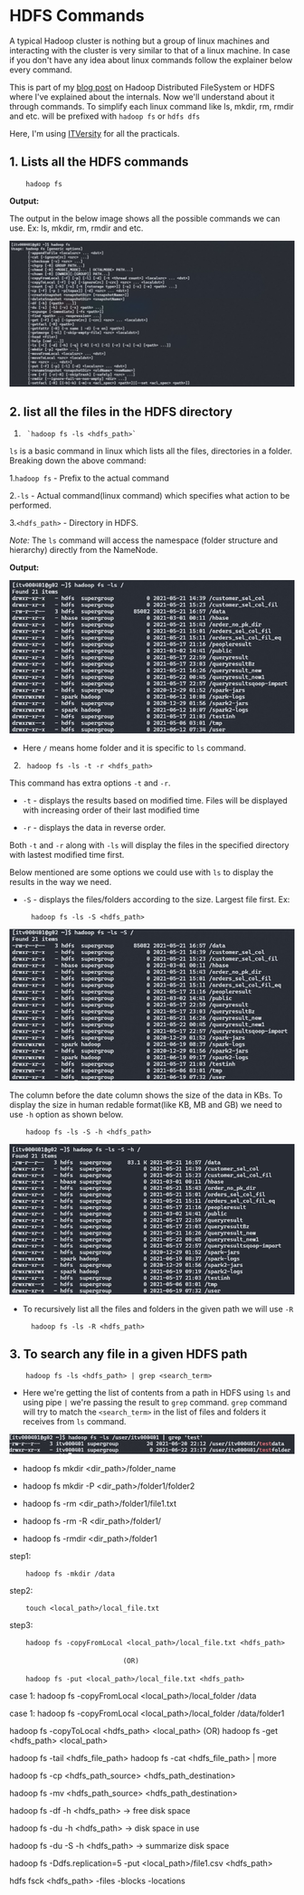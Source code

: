 # **HDFS Commands**

A typical Hadoop cluster is nothing but a group of linux machines and interacting with the cluster is very similar to that of a linux machine. In case if you don't have any idea about linux commands follow the explainer below every command.

This is part of my [blog post](https://duckduckgo.com) on Hadoop Distributed FileSystem or HDFS where I've explained about the internals. Now we'll understand about it through commands. To simplify each linux command like ls, mkdir, rm, rmdir and etc. will be prefixed with `hadoop fs` or `hdfs dfs`

Here, I'm using [ITVersity](https://labs.itversity.com/) for all the practicals.

## 1. Lists all the HDFS commands

        hadoop fs

**Output:**

The output in the below image shows all the possible commands we can use. Ex: ls, mkdir, rm, rmdir and etc.

![hadoop fs](./mdimages/hdfs_commands/hadoop_fs_op.jpg)

## 2. list all the files in the HDFS directory

1.      `hadoop fs -ls <hdfs_path>`

`ls` is a basic command in linux which lists all the files, directories in a folder. Breaking down the above command:

1.`hadoop fs` - Prefix to the actual command

2.`-ls` - Actual command(linux command) which specifies what action to be performed.

3.`<hdfs_path>` - Directory in HDFS.

*Note:* The `ls` command will access the namespace (folder structure and hierarchy) directly from the NameNode.

**Output:**

![hadoop fs](./mdimages/hdfs_commands/hadoop_fs_ls_op.jpg)

- Here `/` means home folder and it is specific to `ls` command.

2.      hadoop fs -ls -t -r <hdfs_path>

This command has extra options `-t` and `-r`.

- `-t` - displays the results based on modified time. Files will be displayed with increasing order of their last modified time

- `-r` - displays the data in reverse order.

Both `-t` and `-r` along with `-ls` will display the files in the specified directory with lastest modified time first.

Below mentioned are some options we could use with `ls` to display the results in the way we need.

- `-S` - displays the files/folders according to the size. Largest file first. Ex:

        hadoop fs -ls -S <hdfs_path>

![hadoop fs](./mdimages/hdfs_commands/hadoop_fs_ls_S_op.jpg)

The column before the date column shows the size of the data in KBs. To display the size in human redable format(like KB, MB and GB) we need to use `-h` option as shown below.

        hadoop fs -ls -S -h <hdfs_path>

![hadoop fs](./mdimages/hdfs_commands/hadoop_fs_ls_S_h_op.jpg)

- To recursively list all the files and folders in the given path we will use `-R`

        hadoop fs -ls -R <hdfs_path>

## 3. To search any file in a given HDFS path

        hadoop fs -ls <hdfs_path> | grep <search_term>

- Here we're getting the list of contents from a path in HDFS using `ls` and using pipe `|` we're passing the result to `grep` command. `grep` command will try to match the `<search_term>` in the list of files and folders it receives from `ls` command.

<!--- Add examples for grep command-->
![hadoop fs](./mdimages/hdfs_commands/hadoop_fs_grep_op.jpg)

- hadoop fs mkdir <dir_path>/folder_name
- hadoop fs mkdir -P <dir_path>/folder1/folder2

- hadoop fs -rm <dir_path>/folder1/file1.txt
- hadoop fs -rm -R <dir_path>/folder1/
- hadoop fs -rmdir <dir_path>/folder1

<!--- Copying files from local to hdfs-->
step1: 

        hadoop fs -mkdir /data

step2: 

        touch <local_path>/local_file.txt

step3: 

        hadoop fs -copyFromLocal <local_path>/local_file.txt <hdfs_path>

                                (OR)

        hadoop fs -put <local_path>/local_file.txt <hdfs_path>

<!--- Copying folders from local to hdfs-->
case 1: hadoop fs -copyFromLocal <local_path>/local_folder /data

case 1: hadoop fs -copyFromLocal <local_path>/local_folder /data/folder1

<!--- Copying folders from hdfs to local-->
hadoop fs -copyToLocal <hdfs_path> <local_path>
(OR)
hadoop fs -get <hdfs_path> <local_path>

<!--- To view first few lines of a file-->
hadoop fs -tail <hdfs_file_path>
hadoop fs -cat <hdfs_file_path> | more

<!--- Copy files from one location to other-->
hadoop fs -cp <hdfs_path_source> <hdfs_path_destination>

<!--- Move files from one location to other-->
hadoop fs -mv <hdfs_path_source> <hdfs_path_destination>

<!--- Check disk space -->
hadoop fs -df -h <hdfs_path> -> free disk space

hadoop fs -du -h <hdfs_path> -> disk space in use

hadoop fs -du -S -h <hdfs_path> -> summarize disk space

<!--- Change Replication factor -->
hadoop fs -Ddfs.replication=5 -put <local_path>/file1.csv <hdfs_path>

<!--- Get metadata in HDFS-->

hdfs fsck <hdfs_path> -files -blocks -locations
